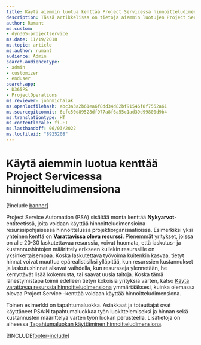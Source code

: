 ```yaml
---
title: Käytä aiemmin luotua kenttää Project Servicessa hinnoitteludimensiona
description: Tässä artikkelissa on tietoja aiemmin luotujen Project Service -kenttien käyttämisestä hinnoitteludimensioina.
author: Rumant
ms.custom:
- dyn365-projectservice
ms.date: 11/19/2018
ms.topic: article
ms.author: rumant
audience: Admin
search.audienceType:
- admin
- customizer
- enduser
search.app:
- D365PS
- ProjectOperations
ms.reviewer: johnmichalak
ms.openlocfilehash: abc3a3a2b61ea6f8dd34d82bf91546f8f7552a61
ms.sourcegitcommit: 6cfc50d89528df977a8f6a55c1ad39d99800d9b4
ms.translationtype: HT
ms.contentlocale: fi-FI
ms.lasthandoff: 06/03/2022
ms.locfileid: "8925208"
---
```

# <a name="use-an-existing-field-in-project-service-as-a-pricing-dimension"></a>Käytä aiemmin luotua kenttää Project Servicessa hinnoitteludimensiona

[!include [banner](../includes/psa-now-project-operations.md)]

Project Service Automation (PSA) sisältää monta kenttää **Nykyarvot**-entiteetissä, joita voidaan käyttää hinnoitteludimensioina resurssipohjaisessa hinnoittelussa projektiorganisaatioissa. Esimerkiksi yksi yhteinen kenttä on **Varattavissa oleva resurssi**. Pienemmät yritykset, joissa on alle 20-30 laskutettavaa resurssia, voivat huomata, että laskutus- ja kustannushintojen määrittely erikseen kullekin resurssille on yksinkertaisempaa. Koska laskutettava työvoima kuitenkin kasvaa, tietyt hinnat voivat muuttua epärealistisiksi ylläpitää, kun resurssien kustannukset ja laskutushinnat alkavat vaihdella, kun resursseja ylennetään, he kerryttävät lisää kokemusta, tai saavat uusia taitoja. Koska tämä lähestymistapa toimii edelleen tietyn kokoisia yrityksiä varten, katso [Käytä varattavaa resurssia hinnoitteludimensiona](bookable-resource-pricing-dimension.md) ymmärtääksesi, kuinka olemassa olevaa Project Service -kenttää voidaan käyttää hinnoitteludimensiona.

Toinen esimerkki on tapahtumaluokka. Asiakkaat ja toteuttajat ovat käyttäneet PSA:N tapahtumaluokkaa työn luokittelemiseksi ja hinnan sekä kustannusten määrittelyä varten työn luokan perusteella. Lisätietoja on aiheessa [Tapahtumaluokan käyttäminen hinnoitteludimensiona](transaction-category-pricing-dimension.md).


[!INCLUDE[footer-include](../includes/footer-banner.md)]

